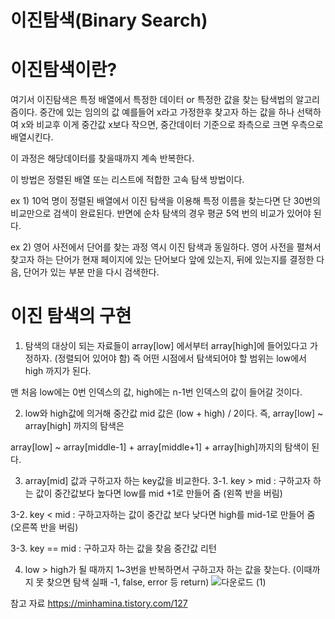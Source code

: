 이진탐색(Binary Search)
=====

이진탐색이란?
=====

여기서 이진탐색은 특정 배열에서 특정한 데이터 or 특정한 값을 찾는 탐색법의 알고리즘이다.
중간에 있는 임의의 값 예를들어 x라고 가정한후 찾고자 하는 값을 하나 선택하여 x와 비교후 이게 중간값 x보다 작으면,
중간데이터 기준으로 좌측으로 크면 우측으로 배열시킨다.

이 과정은 해당데이터를 찾을때까지 계속 반복한다.
 
 이 방법은 정렬된 배열 또는 리스트에 적합한 고속 탐색 방법이다.
 
 ex 1) 10억 명이 정렬된 배열에서 이진 탐색을 이용해 특정 이름을 찾는다면 단 30번의 비교만으로 검색이 완료된다.
반면에 순차 탐색의 경우 평균 5억 번의 비교가 있어야 된다.

 
 ex 2) 영어 사전에서 단어를 찾는 과정 역시 이진 탐색과 동일하다.
영어 사전을 펼쳐서 찾고자 하는 단어가 현재 페이지에 있는 단어보다 앞에 있는지, 뒤에 있는지를 결정한 다음,
단어가 있는 부분 만을 다시 검색한다.



이진 탐색의 구현
========
1. 탐색의 대상이 되는 자료들이 array[low] 에서부터 array[high]에 들어있다고 가정하자. (정렬되어 있어야 함)
즉 어떤 시점에서 탐색되어야 할 범위는 low에서 high 까지가 된다.

맨 처음 low에는 0번 인덱스의 값, high에는 n-1번 인덱스의 값이 들어갈 것이다.

 

2. low와 high값에 의거해  중간값 mid 값은 (low + high) / 2이다.
즉, array[low] ~ array[high] 까지의 탐색은

array[low] ~ array[middle-1] +  array[middle+1] + array[high]까지의 탐색이 된다.

 

3. array[mid] 값과 구하고자 하는 key값을 비교한다.
3-1. key > mid :  구하고자 하는 값이 중간값보다 높다면 low를 mid +1로 만들어 줌 (왼쪽 반을 버림)

3-2. key < mid : 구하고자하는 값이 중간값 보다 낮다면 high를 mid-1로 만들어 줌 (오른쪽 반을 버림)

3-3. key == mid : 구하고자 하는 값을 찾음 중간값 리턴 

 

4. low > high가 될 때까지 1~3번을 반복하면서 구하고자 하는 값을 찾는다.
(이때까지 못 찾으면 탐색 실패 -1, false, error 등 return)
![다운로드 (1)](https://user-images.githubusercontent.com/100178951/169038105-b50f6851-b6a6-46c5-b9fb-d42ad3e0d9c4.png)


참고 자료 https://minhamina.tistory.com/127

